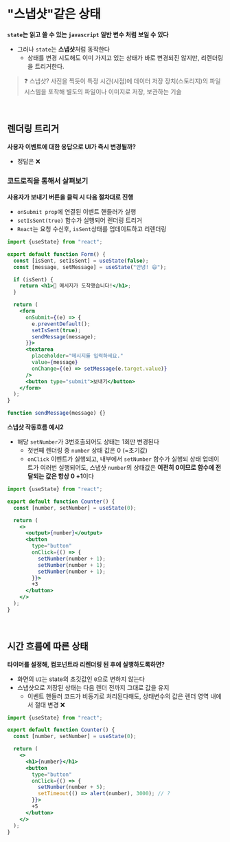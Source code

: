 # "스냅샷"같은 상태

**`state`는 읽고 쓸 수 있는 `javascript` 일반 변수 처럼 보일 수 있다**

- 그러나 `state`는 **스냅샷**처럼 동작한다
  - 상태를 변경 시도해도 이미 가지고 있는 상태가 바로 변경되진 않지만, 리렌더링을 트리거한다.

> ❓ 스냅샷?
> 사진을 찍듯이 특정 시간(시점)에 데이터 저장 장치(스토리지)의 파일 시스템을 포착해 별도의 파일이나 이미지로 저장, 보관하는 기술

<br />

## 렌더링 트리거

**사용자 이벤트에 대한 응답으로 UI가 즉시 변경될까?**

- 정답은 ❌

### 코드로직을 통해서 살펴보기

**사용자가 보내기 버튼을 클릭 시 다음 절차대로 진행**

- `onSubmit prop`에 연결된 이벤트 핸들러가 실행
- `setIsSent(true)` 함수가 실행되어 렌더링 트리거
- `React`는 요청 수신후, `isSent`상태를 업데이트하고 리렌더링

```jsx
import {useState} from "react";

export default function Form() {
  const [isSent, setIsSent] = useState(false);
  const [message, setMessage] = useState("안녕! 😃");

  if (isSent) {
    return <h1>💌 메시지가 도착했습니다!</h1>;
  }

  return (
    <form
      onSubmit={(e) => {
        e.preventDefault();
        setIsSent(true);
        sendMessage(message);
      }}>
      <textarea
        placeholder="메시지를 입력하세요."
        value={message}
        onChange={(e) => setMessage(e.target.value)}
      />
      <button type="submit">보내기</button>
    </form>
  );
}

function sendMessage(message) {}
```

**스냅샷 작동흐름 예시2**

- 해당 `setNumber`가 3번호출되어도 상태는 1회만 변경된다
  - 첫번째 렌더링 중 `number` 상태 값은 0 (=초기값)
  - `onClick` 이벤트가 실행되고, 내부에서 `setNumber` 함수가 실행되 상태 업데이트가 여러번 실행되어도,
    스냅샷 `number`의 상태값은 **여전히 0이므로 함수에 전달되는 값은 항상 0 +1**이다

```jsx
import {useState} from "react";

export default function Counter() {
  const [number, setNumber] = useState(0);

  return (
    <>
      <output>{number}</output>
      <button
        type="button"
        onClick={() => {
          setNumber(number + 1);
          setNumber(number + 1);
          setNumber(number + 1);
        }}>
        +3
      </button>
    </>
  );
}
```

<br />

## 시간 흐름에 따른 상태

**타이머를 설정해, 컴포넌트라 리렌더링 된 후에 실행하도록하면?**

- 화면의 `UI`는 state의 초깃값인 `0`으로 변하지 않는다
- 스냅샷으로 저장된 상태는 다음 렌더 전까지 그대로 값을 유지
  - 이벤트 핸들러 코드가 비동기로 처리된다해도, 상태변수의 값은 렌더 영역 내에서 절대 변경 ❌

```jsx
import {useState} from "react";

export default function Counter() {
  const [number, setNumber] = useState(0);

  return (
    <>
      <h1>{number}</h1>
      <button
        type="button"
        onClick={() => {
          setNumber(number + 5);
          setTimeout(() => alert(number), 3000); // ?
        }}>
        +5
      </button>
    </>
  );
}
```
